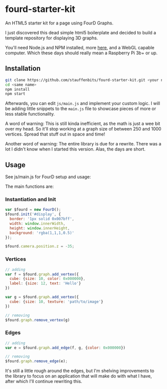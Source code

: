 # fourd-starter-kit
An HTML5 starter kit for a page using FourD Graphs.

I just discovered this dead simple html5 boilerplate and decided to build a template repository for displaying 3D graphs. 

You'll need Node.js and NPM installed, more [here](https://nodejs.org/), and a WebGL capable computer. Which these days should really mean a Raspberry Pi 3b+ or up.

## Installation

```sh
git clone https://github.com/stauffenbits/fourd-starter-kit.git <your name for this project>
cd <same name>
npm install
npm start
```

Afterwards, you can edit `js/main.js` and implement your custom logic. I will be adding little snippets to the `main.js` file to showcase pieces of more or less stable functionality. 

A word of warning: This is still kinda inefficient, as the math is just a wee bit over my head. So it'll stop working at a graph size of between 250 and 1000 vertices. Spread that stuff out in space and time!

Another word of warning: The entire library is due for a rewrite. There was a lot I didn't know when I started this version. Alas, the days are short. 

## Usage
See js/main.js for FourD setup and usage:

The main functions are:

### Instantiation and Init
```js
var $fourd = new FourD();
$fourd.init('#display', {
  border: '1px solid 0x007bff',
  width: window.innerWidth,
  height: window.innerHeight,
  background: 'rgba(1,1,1,0.5)'
});

$fourd.camera.position.z = -35;
```

### Vertices
```js
// adding
var f = $fourd.graph.add_vertex({
  cube: {size: 10, color: 0x000000},
  label: {size: 12, text: 'Hello'}
})

var g = $fourd.graph.add_vertex({
  cube: {size: 10, texture: 'path/to/image'}
})

// removing
$fourd.graph.remove_vertex(g)
```

### Edges
```js
// adding
var e = $fourd.graph.add_edge(f, g, {color: 0x000000})

// removing
$fourd.graph.remove_edge(e);
```
It's still a little rough around the edges, but I'm shelving improvements to the library to focus on an application that will make do with what I have, after which I'll continue rewriting this.
